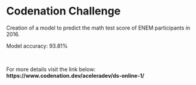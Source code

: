 # Codenation Challenge

<p>Creation of a model to predict the math test score of ENEM participants in 2016.</p>
<p>Model accuracy: 93.81%</p>

<br />

<p>For more details visit the link below: <br/>
<b>https://www.codenation.dev/aceleradev/ds-online-1/<b/>
</p>
